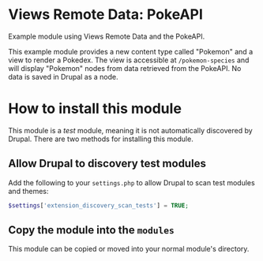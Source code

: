 # Views Remote Data: PokeAPI

Example module using Views Remote Data and the PokeAPI.

This example module provides a new content type called "Pokemon" and a view to render a Pokedex. The view is accessible
at `/pokemon-species` and will display "Pokemon" nodes from data retrieved from the PokeAPI. No data is saved in Drupal
as a node.

# How to install this module

This module is a _test_ module, meaning it is not automatically discovered by Drupal. There are two methods for
installing this module.

## Allow Drupal to discovery test modules

Add the following to your `settings.php` to allow Drupal to scan test modules and themes:

```php
$settings['extension_discovery_scan_tests'] = TRUE;
```

## Copy the module into the `modules`

This module can be copied or moved into your normal module's directory.
